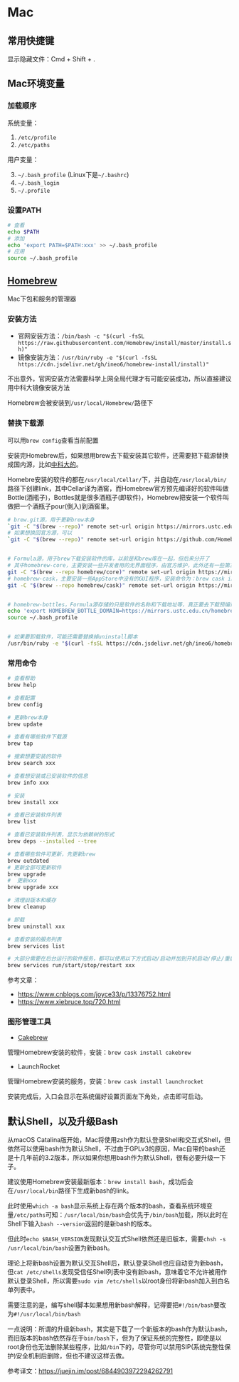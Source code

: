 # Mac

## 常用快捷键

显示隐藏文件：Cmd + Shift + .

## Mac环境变量

### 加载顺序

系统变量：

1. `/etc/profile`
2. `/etc/paths`

用户变量：

3. `~/.bash_profile`  (Linux下是`~/.bashrc`)
4. `~/.bash_login`
5. `~/.profile`

### 设置PATH

```bash
# 查看
echo $PATH
# 添加
echo 'export PATH=$PATH:xxx' >> ~/.bash_profile
# 应用
source ~/.bash_profile
```

## [Homebrew](https://brew.sh)

Mac下包和服务的管理器

### 安装方法

- 官网安装方法：`/bin/bash -c "$(curl -fsSL https://raw.githubusercontent.com/Homebrew/install/master/install.sh)"`
- 镜像安装方法：`/usr/bin/ruby -e "$(curl -fsSL https://cdn.jsdelivr.net/gh/ineo6/homebrew-install/install)"`

不出意外，官网安装方法需要科学上网全局代理才有可能安装成功，所以直接建议用中科大镜像安装方法

Homebrew会被安装到`/usr/local/Homebrew/`路径下

### 替换下载源

可以用`brew config`查看当前配置

安装完Homebrew后，如果想用brew去下载安装其它软件，还需要把下载源替换成国内源，比如[中科大的](http://mirrors.ustc.edu.cn/help/index.html)。

Homebre安装的软件的都在`/usr/local/Cellar/`下，并自动在`/usr/local/bin/`路径下创建link，其中Cellar译为酒窖，而Homebrew官方预先编译好的软件叫做Bottle(酒瓶子)，Bottles就是很多酒瓶子(即软件)，Homebrew把安装一个软件叫做把一个酒瓶子pour(倒入)到酒窖里。

```bash
# brew.git源，用于更新brew本身
`git -C "$(brew --repo)" remote set-url origin https://mirrors.ustc.edu.cn/brew.git`
# 如果想换回官方源，可以
`git -C "$(brew --repo)" remote set-url origin https://github.com/Homebrew/brew.git`


# Formula源，用于brew下载安装软件的库，以前是和brew库在一起，但后来分开了
# 其中homebrew-core，主要安装一些开发者用的无界面程序，由官方维护，此外还有一些第三方维护的库
git -C "$(brew --repo homebrew/core)" remote set-url origin https://mirrors.ustc.edu.cn/homebrew-core.git
# homebrew-cask，主要安装一些AppStore中没有的GUI程序，安装命令为：brew cask install
git -C "$(brew --repo homebrew/cask)" remote set-url origin https://mirrors.ustc.edu.cn/homebrew-cask.git


# homebrew-bottles，Formula源存储的只是软件的名称和下载地址等，真正要去下载预编译二进制软件包是在homebrew-bottles源
echo 'export HOMEBREW_BOTTLE_DOMAIN=https://mirrors.ustc.edu.cn/homebrew-bottles' >> ~/.bash_profile
source ~/.bash_profile


# 如果要卸载软件，可能还需要替换掉uninstall脚本
/usr/bin/ruby -e "$(curl -fsSL https://cdn.jsdelivr.net/gh/ineo6/homebrew-install/uninstall)"
```

### 常用命令

```bash
# 查看帮助
brew help

# 查看配置
brew config

# 更新brew本身
brew update

# 查看有哪些软件下载源
brew tap

# 搜索想要安装的软件
brew search xxx

# 查看想安装或已安装软件的信息
brew info xxx

# 安装
brew install xxx
```

```bash
# 查看已安装软件列表
brew list

# 查看已安装软件列表，显示为依赖树的形式
brew deps --installed --tree

# 查看哪些软件可更新，先更新brew
brew outdated
# 更新全部可更新软件
brew upgrade
#  更新xxx
brew upgrade xxx

# 清理旧版本和缓存
brew cleanup

# 卸载
brew uninstall xxx
```

```bash
# 查看安装的服务列表
brew services list

# 大部分需要在后台运行的软件服务，都可以使用以下方式启动/启动并加到开机启动/停止/重启
brew services run/start/stop/restart xxx
```

参考文章：

- <https://www.cnblogs.com/joyce33/p/13376752.html>
- <https://www.xiebruce.top/720.html>

### 图形管理工具

- [Cakebrew](https://www.cakebrew.com/)

管理Homebrew安装的软件，安装：`brew cask install cakebrew`

- LaunchRocket

管理Homebrew安装的服务，安装：`brew cask install launchrocket`

安装完成后，入口会显示在系统偏好设置页面左下角处，点击即可启动。

## 默认Shell，以及升级Bash

从macOS Catalina版开始，Mac将使用zsh作为默认登录Shell和交互式Shell，但依然可以使用bash作为默认Shell，不过由于GPLv3的原因，Mac自带的bash还是十几年前的3.2版本，所以如果你想用bash作为默认Shell，很有必要升级一下子。

建议使用Homebrew安装最新版本：`brew install bash`，成功后会在`/usr/local/bin`路径下生成新bash的link。

此时使用`which -a bash`显示系统上存在两个版本的bash，查看系统环境变量`/etc/paths`可知：`/usr/local/bin/bash`会优先于`/bin/bash`加载，所以此时在Shell下输入`bash --version`返回的是新bash的版本。

但此时`echo $BASH_VERSION`发现默认交互式Shell依然还是旧版本，需要`chsh -s /usr/local/bin/bash`设置为新bash。

理论上将新bash设置为默认交互Shell后，默认登录Shell也应自动变为新bash，但`cat /etc/shells`发现受信任Shell列表中没有新bash，意味着它不允许被用作默认登录Shell，所以需要`sudo vim /etc/shells`以root身份将新bash加入到白名单列表中。

需要注意的是，编写shell脚本如果想用新bash解释，记得要把`#!/bin/bash`要改为`#!/usr/local/bin/bash`

一点说明：所谓的升级新bash，其实是下载了一个新版本的bash作为默认bash，而旧版本的bash依然存在于`bin/bash`下，但为了保证系统的完整性，即使是以root身份也无法删除某些程序，比如`/bin`下的，尽管你可以禁用SIP(系统完整性保护)安全机制后删除，但也不建议这样去做。

参考译文：<https://juejin.im/post/6844903972294262791>
